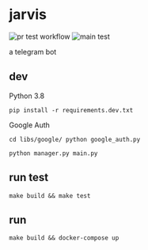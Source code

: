# jarvis

![pr test workflow](https://github.com/tonghs/jarvis-bot/actions/workflows/pr_test.yml/badge.svg)
![main test](https://github.com/tonghs/jarvis-bot/actions/workflows/push_to_main.yml/badge.svg)


a telegram bot

## dev

Python 3.8


```shell
pip install -r requirements.dev.txt
```

Google Auth
```shell
cd libs/google/ python google_auth.py
```

```shell
python manager.py main.py
```

## run test
```shell
make build && make test
```

## run

```shell
make build && docker-compose up
```
